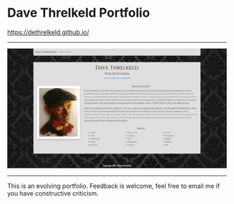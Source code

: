 # Dave Threlkeld Portfolio

https://dethrelkeld.github.io/

---
![Photo of website home page](/Assets/Images/Portfolio.JPG "Dave Portfolio")

---

This is an evolving portfolio. Feedback is welcome, feel free to email me if you have constructive criticism.





